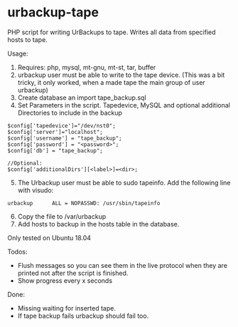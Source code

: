 # urbackup-tape
PHP script for writing UrBackups to tape.
Writes all data from specified hosts to tape.

Usage:

  1. Requires: php, mysql, mt-gnu, mt-st, tar, buffer
  2. urbackup user must be able to write to the tape device. (This was a bit tricky, it only worked, when a made tape the main group of user urbackup)
  3. Create database an import tape_backup.sql
  4. Set Parameters in the script. Tapedevice, MySQL and optional additional Directories to include in the backup
    
    $config['tapedevice']="/dev/nst0";
    $config['server']="localhost";
    $config['username'] = "tape_backup";
    $config['password'] = "<password>";
    $config['db'] = "tape_backup";
    
    //Optional:
    $config['additionalDirs'][<label>]=<dir>;

  5. The Urbackup user must be able to sudo tapeinfo. Add the following line with visudo:
  
    urbackup      ALL = NOPASSWD: /usr/sbin/tapeinfo
     

  6. Copy the file to /var/urbackup
  7. Add hosts to backup in the hosts table in the database.
  
 
Only tested on Ubuntu 18.04 


Todos: 
- Flush messages so you can see them in the live protocol when they are printed not after the script is finished.
- Show progress every x seconds

Done:
- Missing waiting for inserted tape.
- If tape backup fails urbackup should fail too. 

